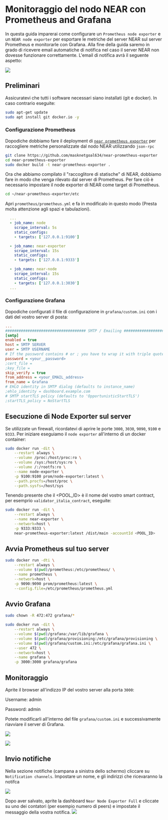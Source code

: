 # Monitoraggio del nodo NEAR con Prometheus and Grafana
In questa guida imparerai come configurare un `Prometheus node exporter` e un `NEAR node exporter` per esportare le metriche del server NEAR sul server Prometheus e monitorarle con Grafana. Alla fine della guida saremo in grado di ricevere email automatiche di notifica nel caso il server NEAR non dovesse funzionare correttamente. L'email di notifica avrà il seguente aspetto:

![](./immagini/grafana0.png?raw=true) 
## Preliminari
Assicuratevi che tutti i software necessari siano installati (git e docker). In caso contrario eseguite:
```bash
sudo apt-get update
sudo apt install git docker.io -y
```
### Configurazione Prometheus
Dopodiche dobbiamo fare il deployment di [`near prometheus exporter`](https://github.com/masknetgoal634/near-prometheus-exporter) per raccogliere metriche personalizzate dal nodo NEAR utilizzando `json-rpc`
```bash
git clone https://github.com/masknetgoal634/near-prometheus-exporter
cd near-prometheus-exporter
sudo docker build -t near-prometheus-exporter .
```
Ora che abbiamo compilato il "raccoglitore di statische" di NEAR, dobbiamo fare in modo che venga rilevato dal server di Prometheus. Per fare ciò è necessario impostare il node exporter di NEAR come target di Prometheus.

```bash
cd ~/near-prometheus-exporter/etc
```
Apri `prometheus/prometheus.yml` e fa in modificalo in questo modo (Presta molta attenzione agli spazi e tabulazioni).
```yml
  ...
  - job_name: node
    scrape_interval: 5s
    static_configs:
    - targets: ['127.0.0.1:9100']

  - job_name: near-exporter
    scrape_interval: 15s
    static_configs:
    - targets: ['127.0.0.1:9333']

  - job_name: near-node
    scrape_interval: 15s
    static_configs:
    - targets: ['127.0.0.1:3030']
  ...
```
### Configurazione Grafana
Dopodiche configurati il file di configurazione in `grafana/custom.ini` con i dati del vostro server di posta:
```ini
...
#################################### SMTP / Emailing ##########################
[smtp]
enabled = true
host = SMTP SERVER
user = SMTP USERNAME
# If the password contains # or ; you have to wrap it with triple quotes. Ex """#password;"""
password = <your__password>
;cert_file =
;key_file =
skip_verify = true
from_address = <your_EMAIL_address>
from_name = Grafana
# EHLO identity in SMTP dialog (defaults to instance_name)
;ehlo_identity = dashboard.example.com
# SMTP startTLS policy (defaults to 'OpportunisticStartTLS') 
;startTLS_policy = NoStartTLS

```
## Esecuzione di Node Exporter sul server
Se utilizzate un firewall, ricordatevi di aprire le porte `3000`, `3030`, `9090`, `9100` e `9333`. Per iniziare eseguiamo il `node exporter` all'interno di un docker container:

```bash
sudo docker run -dit \
    --restart always \
    --volume /proc:/host/proc:ro \
    --volume /sys:/host/sys:ro \
    --volume /:/rootfs:ro \
    --name node-exporter \
    -p 9100:9100 prom/node-exporter:latest \
    --path.procfs=/host/proc \
    --path.sysfs=/host/sys
```

Tenendo presente che il <POOL_ID> è il nome del vostro smart contract, per esemprio `validator_italia_contract`, eseguite:
```bash
sudo docker run -dit \
    --restart always \
    --name near-exporter \
    --network=host \
    -p 9333:9333 \
    near-prometheus-exporter:latest /dist/main -accountId <POOL_ID>
```

## Avvia Prometheus sul tuo server
```bash
sudo docker run -dti \
    --restart always \
    --volume $(pwd)/prometheus:/etc/prometheus/ \
    --name prometheus \
    --network=host \
    -p 9090:9090 prom/prometheus:latest \
    --config.file=/etc/prometheus/prometheus.yml
```

## Avvio Grafana
```bash
sudo chown -R 472:472 grafana/*

sudo docker run -dit \
    --restart always \
    --volume $(pwd)/grafana:/var/lib/grafana \
    --volume $(pwd)/grafana/provisioning:/etc/grafana/provisioning \
    --volume $(pwd)/grafana/custom.ini:/etc/grafana/grafana.ini \
    --user 472 \
    --network=host \
    --name grafana \
    -p 3000:3000 grafana/grafana
```
## Monitoraggio
Aprite il browser all'indizzo IP del vostro server alla porta `3000`:

Username: admin 

Password: admin

Potete modificarli all'interno del file `grafana/custom.ini` e successivamente riavviare il server di Grafana.

![](./immagini/grafana1.png?raw=true) 

![](./immagini/grafana2.png?raw=true) 

## Invio notifiche
Nella sezione notifiche (campana a sinistra dello schermo) cliccare su `Notification channels`. Impostare un nome, e gli indirizzi che ricevaranno la notifca

![](./immagini/grafana3.png?raw=true) 

Dopo aver salvato, aprite la dashboard `Near Node Exporter Full` e cliccate su uno dei contatori (per esempio numero di peers) e impostate il messaggio della vostra notifica.
![](./immagini/grafana4.png?raw=true) 
